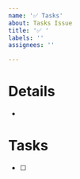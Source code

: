 ```yaml
---
name: '✅ Tasks'
about: Tasks Issue
title: '✅ '
labels: ''
assignees: ''

---
```


# Details

* 

# Tasks

- [ ] 
